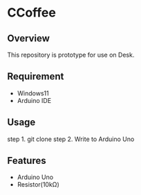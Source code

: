 # CCoffee

## Overview 
This repository is prototype for use on Desk.

## Requirement

- Windows11
- Arduino IDE

## Usage

step 1. git clone <repository name>
step 2. Write to Arduino Uno

## Features

- Arduino Uno
- Resistor(10kΩ)

